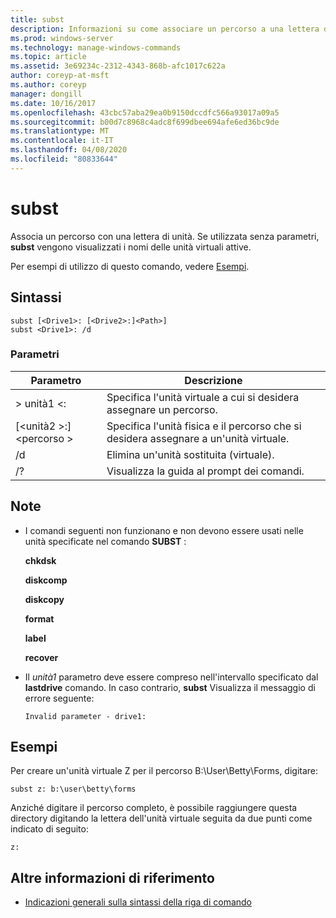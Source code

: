 ```yaml
---
title: subst
description: Informazioni su come associare un percorso a una lettera di unità.
ms.prod: windows-server
ms.technology: manage-windows-commands
ms.topic: article
ms.assetid: 3e69234c-2312-4343-868b-afc1017c622a
author: coreyp-at-msft
ms.author: coreyp
manager: dongill
ms.date: 10/16/2017
ms.openlocfilehash: 43cbc57aba29ea0b9150dccdfc566a93017a09a5
ms.sourcegitcommit: b00d7c8968c4adc8f699dbee694afe6ed36bc9de
ms.translationtype: MT
ms.contentlocale: it-IT
ms.lasthandoff: 04/08/2020
ms.locfileid: "80833644"
---
```

# <a name="subst"></a>subst



Associa un percorso con una lettera di unità. Se utilizzata senza parametri, **subst** vengono visualizzati i nomi delle unità virtuali attive.

Per esempi di utilizzo di questo comando, vedere [Esempi](#BKMK_examples).

## <a name="syntax"></a>Sintassi

```
subst [<Drive1>: [<Drive2>:]<Path>] 
subst <Drive1>: /d
```

### <a name="parameters"></a>Parametri

|Parametro|Descrizione|
|---------|-----------|
|> unità1 \<:|Specifica l'unità virtuale a cui si desidera assegnare un percorso.|
|[\<unità2 >:]\<percorso >|Specifica l'unità fisica e il percorso che si desidera assegnare a un'unità virtuale.|
|/d|Elimina un'unità sostituita (virtuale).|
|/?|Visualizza la guida al prompt dei comandi.|

## <a name="remarks"></a>Note

-   I comandi seguenti non funzionano e non devono essere usati nelle unità specificate nel comando **SUBST** :

    **chkdsk**

    **diskcomp**

    **diskcopy**

    **format**

    **label**

    **recover**
-   Il *unità1* parametro deve essere compreso nell'intervallo specificato dal **lastdrive** comando. In caso contrario, **subst** Visualizza il messaggio di errore seguente:

    `Invalid parameter - drive1:`

## <a name="examples"></a><a name="BKMK_examples"></a>Esempi

Per creare un'unità virtuale Z per il percorso B:\User\Betty\Forms, digitare:
```
subst z: b:\user\betty\forms 
```
Anziché digitare il percorso completo, è possibile raggiungere questa directory digitando la lettera dell'unità virtuale seguita da due punti come indicato di seguito:
```
z: 
```

## <a name="additional-references"></a>Altre informazioni di riferimento

- [Indicazioni generali sulla sintassi della riga di comando](command-line-syntax-key.md)